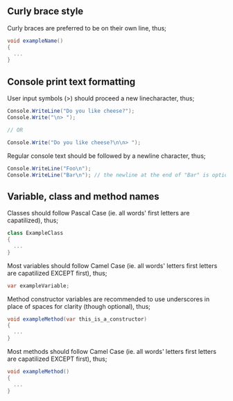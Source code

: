 **Curly brace style**  
---
Curly braces are preferred to be on their own line, thus;
```cs
void exampleName()
{
  ...
}
```

**Console print text formatting**  
---
User input symbols (>) should proceed a new linecharacter, thus;
```cs
Console.WriteLine("Do you like cheese?");
Console.Write("\n> ");

// OR

Console.Write("Do you like cheese?\n\n> ");
```
Regular console text should be followed by a newline character, thus;
```cs
Console.WriteLine("Foo\n");
Console.WriteLine("Bar\n"); // the newline at the end of "Bar" is optional if "Bar" is the last console text
```

**Variable, class and method names**  
---
Classes should follow Pascal Case (ie. all words' first letters are capatilized), thus;
```cs
class ExampleClass
{
  ...
}
```
Most variables should follow Camel Case (ie. all words' letters first letters are capatilized EXCEPT first), thus;
```cs
var exampleVariable;
```
Method constructor variables are recommended to use underscores in place of spaces for clarity (though optional), thus;
```cs
void exampleMethod(var this_is_a_constructor)
{
  ...
}
```
Most methods should follow Camel Case (ie. all words' letters first letters are capatilized EXCEPT first), thus;
```cs
void exampleMethod()
{
  ...
}
```
